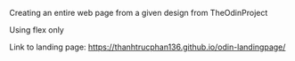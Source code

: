 Creating an entire web page from a given design from TheOdinProject

Using flex only

Link to landing page: https://thanhtrucphan136.github.io/odin-landingpage/
